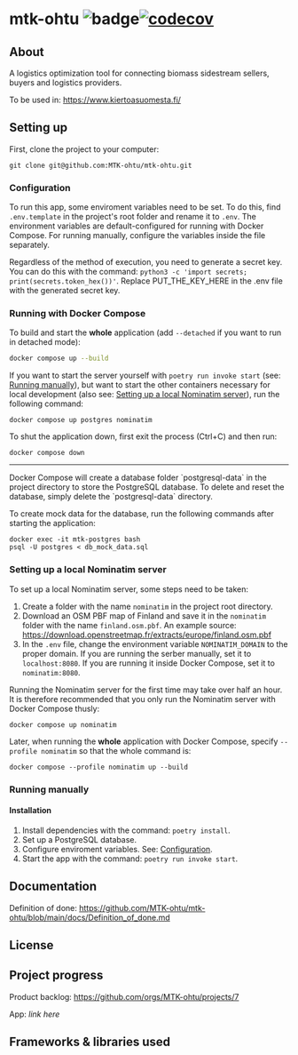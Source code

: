 # mtk-ohtu ![badge](https://github.com/MTK-ohtu/mtk-ohtu/workflows/CI/badge.svg)[![codecov](https://codecov.io/gh/MTK-ohtu/mtk-ohtu/graph/badge.svg?token=U4WI4WSGPC)](https://codecov.io/gh/MTK-ohtu/mtk-ohtu)

## About
A logistics optimization tool for connecting biomass sidestream sellers, buyers and logistics providers.

To be used in: https://www.kiertoasuomesta.fi/

## Setting up

First, clone the project to your computer:
```
git clone git@github.com:MTK-ohtu/mtk-ohtu.git
```

### Configuration

To run this app, some enviroment variables need to be set. To do this, find `.env.template` in the project's root folder and rename it to `.env`. The environment variables are default-configured for running with Docker Compose. For running manually, configure the variables inside the file separately.

Regardless of the method of execution, you need to generate a secret key. You can do this with the command: `python3 -c 'import secrets; print(secrets.token_hex())'`. Replace PUT_THE_KEY_HERE in the .env file with the generated secret key.

### Running with Docker Compose

To build and start the **whole** application (add `--detached` if you want to run in detached mode):
```bash
docker compose up --build
```
If you want to start the server yourself with `poetry run invoke start` (see: [Running manually](#running-manually)), but want to start the other containers necessary for local development (also see: [Setting up a local Nominatim server](#setting-up-a-local-nominatim-server)), run the following command:
```
docker compose up postgres nominatim
```
To shut the application down, first exit the process (Ctrl+C) and then run:
```
docker compose down
```
<hr>
Docker Compose will create a database folder `postgresql-data` in the project directory to store the PostgreSQL database. To delete and reset the database, simply delete the `postgresql-data` directory.

To create mock data for the database, run the following commands after starting the application:
```
docker exec -it mtk-postgres bash
psql -U postgres < db_mock_data.sql
```

### Setting up a local Nominatim server
To set up a local Nominatim server, some steps need to be taken:
1. Create a folder with the name `nominatim` in the project root directory.
1. Download an OSM PBF map of Finland and save it in the `nominatim` folder with the name `finland.osm.pbf`. An example source: https://download.openstreetmap.fr/extracts/europe/finland.osm.pbf
3. In the `.env` file, change the environment variable `NOMINATIM_DOMAIN` to the proper domain. If you are running the serber manually, set it to `localhost:8080`. If you are running it inside Docker Compose, set it to `nominatim:8080`.

Running the Nominatim server for the first time may take over half an hour. It is therefore recommended that you only run the Nominatim server with Docker Compose thusly:
```
docker compose up nominatim
```

Later, when running the **whole** application with Docker Compose, specify `--profile nominatim` so that the whole command is:
```
docker compose --profile nominatim up --build
```

### Running manually

#### Installation

1. Install dependencies with the command: `poetry install`.
2. Set up a PostgreSQL database.
3. Configure enviroment variables. See: [Configuration](#configuration).
4. Start the app with the command: `poetry run invoke start`.

## Documentation

Definition of done: https://github.com/MTK-ohtu/mtk-ohtu/blob/main/docs/Definition_of_done.md

## License

## Project progress

Product backlog: https://github.com/orgs/MTK-ohtu/projects/7

App: _link here_


## Frameworks & libraries used

